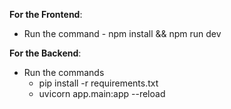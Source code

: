 **For the Frontend**:
- Run the command - npm install && npm run dev

**For the Backend**:
- Run the commands
  - pip install -r requirements.txt
  - uvicorn app.main:app --reload
